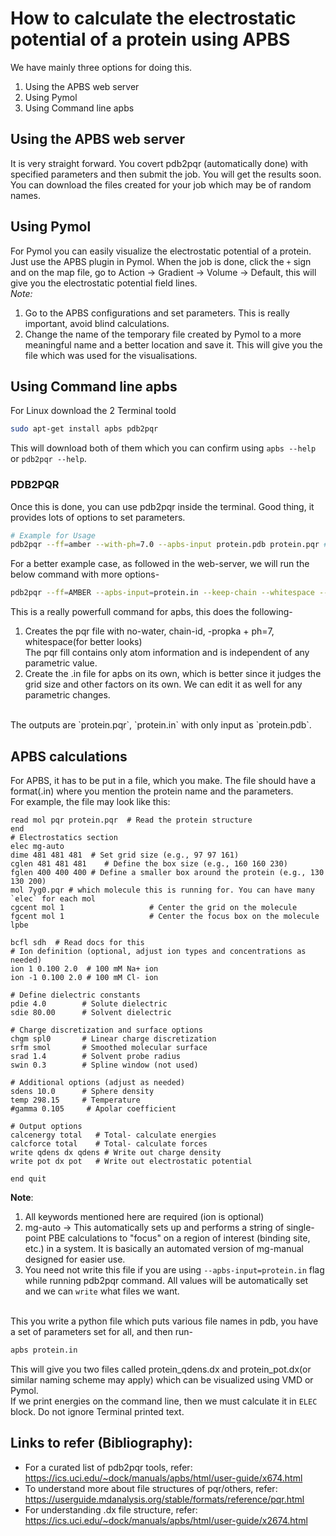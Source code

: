 # How to calculate the electrostatic potential of a protein using APBS

We have mainly three options for doing this.

1. Using the APBS web server
2. Using Pymol
3. Using Command line apbs

## Using the APBS web server

It is very straight forward. You covert pdb2pqr (automatically done) with specified parameters and then submit the job. You will get the results soon.
<br>You can download the files created for your job which may be of random names.

## Using Pymol

For Pymol you can easily visualize the electrostatic potential of a protein. Just use the APBS plugin in Pymol. When the job is done, click the `+` sign and on the map file,
go to Action -> Gradient -> Volume -> Default, this will give you the electrostatic potential field lines.
<br>
_Note:_

1. Go to the APBS configurations and set parameters. This is really important, avoid blind calculations.
2. Change the name of the temporary file created by Pymol to a more meaningful name and a better location and save it. This will give you the file which was used
   for the visualisations.

## Using Command line apbs

For Linux download the 2 Terminal toold

```bash
sudo apt-get install apbs pdb2pqr
```

This will download both of them which you can confirm using `apbs --help` or `pdb2pqr --help`.

### PDB2PQR

Once this is done, you can use pdb2pqr inside the terminal. Good thing, it provides lots of options to set parameters.

```bash
# Example for Usage
pdb2pqr --ff=amber --with-ph=7.0 --apbs-input protein.pdb protein.pqr # protein.pqr may not be present before
```
For a better example case, as followed in the web-server, we will run the below command with more options-
```bash
pdb2pqr --ff=AMBER --apbs-input=protein.in --keep-chain --whitespace --drop-water --titration-state-method=propka --with-ph=7 protein.pdb protein.pqr
```
This is a really powerfull command for apbs, this does the following-
1. Creates the pqr file with no-water, chain-id, -propka + ph=7, whitespace(for better looks)<br>The pqr fill contains only atom information and is independent of any parametric value.
2. Create the .in file for apbs on its own, which is better since it judges the grid size and other factors on its own. We can edit it as well for any parametric changes.
<br>
The outputs are `protein.pqr`, `protein.in` with only input as `protein.pdb`.

## APBS calculations

For APBS, it has to be put in a file, which you make. The file should have a format(.in) where you mention the protein name and the parameters.
<br>For example, the file may look like this:

```
read mol pqr protein.pqr  # Read the protein structure
end
# Electrostatics section
elec mg-auto
dime 481 481 481  # Set grid size (e.g., 97 97 161)
cglen 481 481 481    # Define the box size (e.g., 160 160 230)
fglen 400 400 400 # Define a smaller box around the protein (e.g., 130 130 200)
mol 7yg0.pqr # which molecule this is running for. You can have many `elec` for each mol
cgcent mol 1                   # Center the grid on the molecule
fgcent mol 1                   # Center the focus box on the molecule
lpbe

bcfl sdh  # Read docs for this
# Ion definition (optional, adjust ion types and concentrations as needed)
ion 1 0.100 2.0  # 100 mM Na+ ion
ion -1 0.100 2.0 # 100 mM Cl- ion

# Define dielectric constants
pdie 4.0        # Solute dielectric
sdie 80.00      # Solvent dielectric

# Charge discretization and surface options
chgm spl0       # Linear charge discretization
srfm smol       # Smoothed molecular surface
srad 1.4        # Solvent probe radius
swin 0.3        # Spline window (not used)

# Additional options (adjust as needed)
sdens 10.0      # Sphere density
temp 298.15     # Temperature
#gamma 0.105     # Apolar coefficient

# Output options
calcenergy total   # Total- calculate energies
calcforce total    # Total- calculate forces
write qdens dx qdens # Write out charge density
write pot dx pot   # Write out electrostatic potential

end quit
```
**Note**:
1. All keywords mentioned here are required (ion is optional)
2. mg-auto -> This automatically sets up and performs a string of single-point PBE calculations to "focus" on a region of interest (binding site, etc.) in a system. It is basically an automated version of mg-manual designed for easier use.
3. You need not write this file if you are using `--apbs-input=protein.in` flag while running pdb2pqr command. All values will be automatically set and we can `write` what files we want.
<br>
This you write a python file which puts various file names in pdb, you have a set of parameters set for all, and then run-

```bash
apbs protein.in
```

This will give you two files called protein_qdens.dx and protein_pot.dx(or similar naming scheme may apply) which can be visualized using VMD or Pymol.<br>
If we print energies on the command line, then we must calculate it in `ELEC` block. Do not ignore Terminal printed text.
<br>

## Links to refer (Bibliography):

- For a curated list of pdb2pqr tools, refer:  https://ics.uci.edu/~dock/manuals/apbs/html/user-guide/x674.html
- To understand more about file structures of pqr/others, refer: https://userguide.mdanalysis.org/stable/formats/reference/pqr.html
- For understanding .dx file structure, refer: https://ics.uci.edu/~dock/manuals/apbs/html/user-guide/x2674.html


